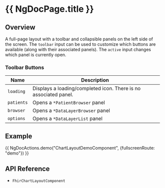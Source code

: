 # {{ NgDocPage.title }}

## Overview

A full-page layout with a toolbar and collapsible panels on the left side of the screen. The `toolbar` input can be used to customize which buttons are available (along with their associated panels). The `active` input changes which panel is currently open.

### Toolbar Buttons

| Name       | Description                                                      |
| ---------- | ---------------------------------------------------------------- |
| `loading`  | Displays a loading/completed icon. There is no associated panel. |
| `patients` | Opens a `*PatientBrowser` panel                                  |
| `browser`  | Opens a `*DataLayerBrowser` panel                                |
| `options`  | Opens a `*DataLayerList` panel                                   |

## Example

{{ NgDocActions.demo("ChartLayoutDemoComponent", {fullscreenRoute: "demo"}) }}

## API Reference

- `FhirChartLayoutComponent`
